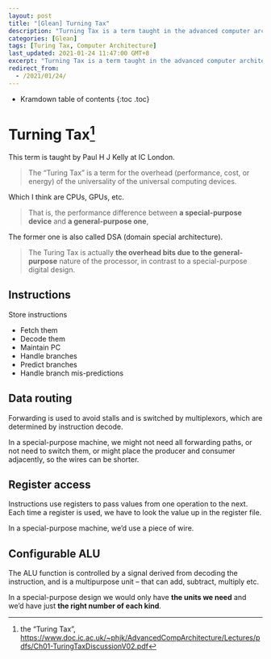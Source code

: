 ```yaml
---
layout: post
title: "[Glean] Turning Tax"
description: "Turning Tax is a term taught in the advanced computer architecture by Paul H J Kelly at IC London. It describes the overhead (performance, cost, or energy) of the universality of the universal computing devices. It can be coused by instructions, data routing, register access and configurable ALU, where we can reduce the Turning Tax."
categories: [Glean]
tags: [Turing Tax, Computer Architecture]
last_updated: 2021-01-24 11:47:00 GMT+8
excerpt: "Turning Tax is a term taught in the advanced computer architecture by Paul H J Kelly at IC London. It describes the overhead (performance, cost, or energy) of the universality of the universal computing devices. It can be coused by instructions, data routing, register access and configurable ALU, where we can reduce the Turning Tax."
redirect_from:
  - /2021/01/24/
---
```


* Kramdown table of contents
{:toc .toc}
# Turning Tax[^1]

This term is taught by Paul H J Kelly at IC London.

> The “Turing Tax” is a term for the overhead (performance, cost, or energy) of the universality of the universal computing devices.

Which I think are CPUs, GPUs, etc. 

> That is, the performance difference between **a special-purpose device** and **a general-purpose one**, 

The former one is also called DSA (domain special architecture).

> The Turing Tax is actually **the overhead bits due to the general-purpose** nature of the processor, in contrast to a special-purpose digital design.

## Instructions

Store instructions 

+ Fetch them
+ Decode them
+ Maintain PC
+ Handle branches
+ Predict branches
+ Handle branch mis-predictions

## Data routing

Forwarding is used to avoid stalls and is switched by multiplexors, which are determined by instruction decode.

In a special-purpose machine, we might not need all forwarding paths, or not need to switch them, or might place the producer and consumer adjacently, so the wires can be shorter.

## Register access

Instructions use registers to pass values from one operation to the next. Each time a register is used, we have to look the value up in the register file.

In a special-purpose machine, we’d use a piece of wire.

## Configurable ALU

The ALU function is controlled by a signal derived from decoding the instruction, and is a multipurpose unit – that can add, subtract, multiply etc.

In a special-purpose design we would only have **the units we need** and we’d have just **the right number of each kind**.

[^1]: the “Turing Tax”, https://www.doc.ic.ac.uk/~phjk/AdvancedCompArchitecture/Lectures/pdfs/Ch01-TuringTaxDiscussionV02.pdf